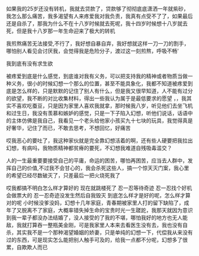 如果我的25岁还没有转机，我就去贷款了，贷款够了彻彻底底潇洒一年就紫砂，我怎么那么痛苦，我多渴望有人来疼爱我对我负责，我真有点受不了了，如果最后还是自杀了，那我为什么不在十八岁时候就去死呢，我十四岁时候想十八岁就去死，但是我十八岁那一年生命迎来了极大的转机

我煎熬痛苦无法接受,不行了，我好想自暴自弃，我好想就这样一刀一刀的割手，哪怕别人看见会讨厌我，会觉得我是危险分子，渡过这一刻煎熬，呼吸不畅'

我到底有没有求生欲

被疼爱到底是什么感觉，到底谁对我有义务，可以把支持我的精神或者物质当做一种义务，很小的时候幻想一个那么的位置，甚至不能具象化，我都不知道被疼爱到底是怎么样的，只是默默的记住了别人有什么，但是我又很早知道，人不能有过分的欲望，我不断的对比收集材料，得出一些我认为属于是最低要求的愿望 ，，我其实不喜欢吃蚕豆，只是因为家里人喜欢我就拿，那时候我八岁，听见他们去坐飞机和过生日，我没有羡慕和嫉妒的感觉，只是一下子陷入幻想，听他们说话，话语中的主体仿佛是我自己，我看见一个老头给他家小孩买九十七块的玩具，我觉得真是好奢华，记住了而已，不敢去思考，不想回忆，好痛苦 

哎我恶心的要吐了，我这种家伙就是完全靠幻想活着的啊，还有些人硬要把我拉出幻想，有病吗，我物质精神都贫瘠的要死，不幻想我难道自残吸毒滥交？

人的一生最重要要接受自己的平庸，命运的困苦，哪怕再困苦，应当去人群中，发挥自己的价值,不过我不会甘心的，我会杀死这些人，搞一个惊天灭门案，我心里的希望已经尽数破灭了，只差最后一把火烧死我了

哎我都搞不明白怎么样才算好的
现在就跳楼死了
忍一忍等待奇迹
忍一忍找个好机会做票大的
忍一忍奇迹没发生然后自我毁灭
到底怎么样才是好的呢，怎么样才算对的呢
小时候没爹没妈，幻想十几年家庭，青春期被家里人打的留下缺陷了，成年了又脱离不了家庭，大概率错失掉生命的宝贵时光一生蹉跎，我那天就因为意识到我一辈子都没办法结婚了，没人接受的了我的不堪，哪怕我好的地方也无人能敌，我就打算吞一整瓶美金刚，可是我家里人本来去看医生没有去，我也没有自杀，其实我不是一个那种渴望婚姻的娇妻，只是单纯的幻想一下，代偿我从来没有过的东西，可是现实怎么能把别人触手可及的，给我一点都不分呢，幻想多了很累，自欺欺人而已
